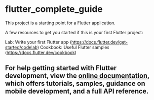 # flutter_complete_guide

This project is a starting point for a Flutter application.

A few resources to get you started if this is your first Flutter project:

Lab: Write your first Flutter app (https://docs.flutter.dev/get-started/codelab)
Cookbook: Useful Flutter samples (https://docs.flutter.dev/cookbook)

## For help getting started with Flutter development, view the [online documentation](https://docs.flutter.dev/), which offers tutorials, samples, guidance on mobile development, and a full API reference.